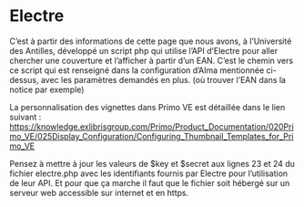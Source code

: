 # Electre


C’est à partir des informations de cette page que nous avons, à l’Université des Antilles, développé un script php qui utilise l’API d’Electre pour aller chercher une couverture et l’afficher à partir d’un EAN.
C’est le chemin vers ce script qui est renseigné dans la configuration d’Alma mentionnée ci-dessus, avec les paramètres demandés en plus. (où trouver l’EAN dans la notice par exemple)

La personnalisation des vignettes dans Primo VE est détaillée dans le lien suivant : 
https://knowledge.exlibrisgroup.com/Primo/Product_Documentation/020Primo_VE/025Display_Configuration/Configuring_Thumbnail_Templates_for_Primo_VE

Pensez à mettre à jour les valeurs de $key et $secret aux lignes 23 et 24 du fichier electre.php avec les identifiants fournis par Electre pour l’utilisation de leur API.
Et pour que ça marche il faut que le fichier soit hébergé sur un serveur web accessible sur internet et en https.

